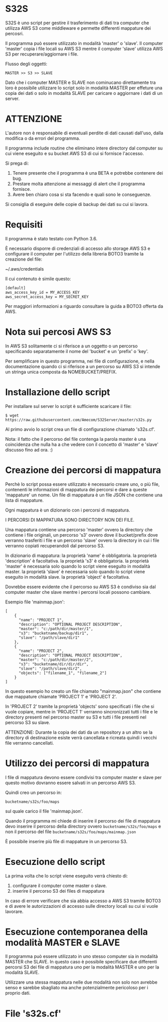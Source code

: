 # S32S


S32S è uno script per gestire il trasferimento di dati
tra computer che utilizza AWS S3 come middleware e permette differenti 
mappature dei percosri.

Il programma può essere utilizzato in modalità 'master' o 'slave'.
Il computer 'master' copia i file locali su AWS S3
mentre il computer 'slave' utilizza AWS S3 per recuperare/aggiornare i file.

Flusso degli oggetti:

	MASTER >> S3 >> SLAVE

Dato che i computer MASTER e SLAVE non cominucano direttamente tra loro
è possibile utilizzare lo script solo in modalità MASTER per effeture una copia dei dati
o solo in modalità SLAVE per caricare o aggiornare i dati di un server.

# ATTENZIONE
L'autore non è responsabile di eventuali perdite di dati causati
dall'uso, dalla modifica o da errori del programma.

Il programma include routine che eliminano intere directory dal computer su cui viene eseguito
e su bucket AWS S3 di cui si fornisce l'accesso. 

Si prega di:

1) Tenere presente che il programma è una BETA e potrebbe contenere dei bug.
2) Prestare molta attenzione ai messaggi di alert che il programma fornisce.
3) Avere ben chiaro cosa si sta facendo e quali sono le conseguenze.

Si consiglia di eseguire delle copie di backup dei dati su cui si lavora. 

# Requisiti

Il programma è stato testato con Python 3.6.

È necessario disporre di credenziali di accesso allo storage AWS S3
e configurare il computer per l'utilizzo della libreria BOTO3
tramite la creazione del file:

~/.aws/credentials

Il cui contenuto è simile questo:

```
[default]
aws_access_key_id = MY_ACCESS_KEY
aws_secret_access_key = MY_SECRET_KEY
```

Per maggiori informazioni a riguardo consultare la guida a BOTO3 offerta da AWS.

# Nota sui percosi AWS S3

In AWS S3 solitamente ci si riferisce 
a un oggetto o un percorso specificando separatamente
il nome del 'bucket' e un 'prefix' o 'key'.

Per semplificare in questo programma, nei file di configurazione, e nella documentazione
quando ci si riferisce a un percorso su AWS S3 si intende 
un stringa unica composta da NOMEBUCKET/PREFIX. 

# Installazione dello script

Per installare sul server lo script è sufficiente scaricare il file:

```
$ wget https://raw.githubusercontent.com/Amecom/S32Server/master/s32s.py
```

Al primo avvio lo script crea un file di configurazione chiamato 's32s.cf'.

Nota: il fatto che il percorso del file contenga la parola master è una coincidenza che nulla
ha a che vedere con il concetto di 'master' e 'slave' discusso fino ad ora. :)

# Creazione dei percorsi di mappatura

Perchè lo script possa essere utilizzato è necessario creare uno, o più file,
contenenti le informazioni di mappatura dei percorsi e dare a queste 'mappature'
un nome. Un file di mappatura è un file JSON che contiene una lista di mappature.

Ogni mappatura è un dizionario con i percorsi di mappatura.

I PERCORSI DI MAPPATURA SONO DIRECTORY NON DEI FILE.

Una mappatura contiene una percorso 'master' ovvero la directory che contiene
i file originali, un percorso 's3' ovvero dove il bucket/prefix dove verranno 
trasferiti i file e un percorso 'slave' ovvero la directory in cui i file 
verranno copiati recuperandoli dal percorso S3.

In dizionario di mappatura:
la proprietà 'name' è obbligatoria. 
la proprietà 'description' è facoltativa. 
la proprietà 's3' è obbligatoria. 
la proprietà 'master' è necessaria solo quando lo script viene eseguito in modalità master.
la proprietà 'slave' è necessaria solo quando lo script viene eseguito in modalità slave.
la proprietà 'object' è facoltativa.


Dovrebbe essere evidente che il percorso su AWS S3 è condiviso sia dal computer master che slave
mentre i percorsi locali possono cambiare.


Esempio file 'mainmap.json':
```
[
    {
      "name": "PROJECT 1",
      "description": "OPTIONAL PROJECT DESCRIPTION",
      "master": "c:/path/dir/master/1",
      "s3": "bucketname/backup/dir1",
      "slave": "/path/slave/dir1"
    },
    {
      "name": "PROJECT 2",
      "description": "OPTIONAL PROJECT DESCRIPTION",
      "master": "c:/path/dir/master/2",
      "s3": "bucketname/dir/dir/dir",
      "slave": "/path/slave/dir2",
	  "objects": ["filename_1", "filename_2"]
    }
]
```

In questo esempio ho creato un file chiamato "mainmap.json" che contiene due mappature chiamate
'PROJECT 1' e 'PROJECT 2'.

In 'PROJECT 2' tramite la proprietà 'objects'
sono specificati i file che si vuole copiare, mentre in 'PROJECT 1'
verranno sincronizzati tutti i file e le directory presenti nel percorso master su S3
e tutti i file presenti nel percorso S3 su slave.

ATTENZIONE: 
Durante la copia dei dati da un repository a un altro
se la directory di destinazione esiste verrà cancellata
e ricreata quindi i vecchi file verranno cancellati.

# Utilizzo dei percorsi di mappatura

I file di mappatura devono essere condivisi tra computer master e slave per questo motivo
dovranno essere salvati in un percorso AWS S3.

Quindi creo un percorso in:

`bucketname/s32s/foo/maps`

sul quale carico il file 'mainmap.json'.

Quando il programma mi chiede di inserire il percorso dei file di mappatura
devo inserire il percorso della directory ovvero `bucketname/s32s/foo/maps`
e non il percorso del file `bucketname/s32s/foo/maps/mainmap.json`

È possibile inserire più file di mappature in un percorso S3.



# Esecuzione dello script

La prima volta che lo script viene eseguito verrà chiesto di:

1) configurare il computer come master o slave.
2) inserire il percorso S3 dei files di mappatura

In caso di errore verificare che sia abbia accesso a AWS S3 tramite BOTO3
e di avere le autorizzazioni di accesso sulle directory locali su cui si vuole lavorare.


# Esecuzione contemporanea della modalità MASTER e SLAVE

Il programma può essere utilizzato in uno stesso computer sia in modalità
MASTER che SLAVE. In questo caso è possibile specificare due differenti percorsi S3
dei file di mappatura uno per la modalità MASTER e uno per la modalità SLAVE.

Utilizzare una stessa mappatura nelle due modalità
non solo non avrebbe senso e sarebbe sbagliato
ma anche potenzialmente pericoloso per i proprio dati.


# File 's32s.cf'
















